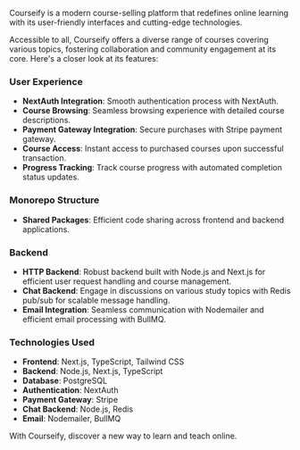 Courseify is a modern course-selling platform that redefines online learning with its user-friendly interfaces and cutting-edge technologies.

Accessible to all, Courseify offers a diverse range of courses covering various topics, fostering collaboration and community engagement at its core. Here's a closer look at its features:

### User Experience
- **NextAuth Integration**: Smooth authentication process with NextAuth.
- **Course Browsing**: Seamless browsing experience with detailed course descriptions.
- **Payment Gateway Integration**: Secure purchases with Stripe payment gateway.
- **Course Access**: Instant access to purchased courses upon successful transaction.
- **Progress Tracking**: Track course progress with automated completion status updates.

### Monorepo Structure
- **Shared Packages**: Efficient code sharing across frontend and backend applications.

### Backend
- **HTTP Backend**: Robust backend built with Node.js and Next.js for efficient user request handling and course management.
- **Chat Backend**: Engage in discussions on various study topics with Redis pub/sub for scalable message handling.
- **Email Integration**: Seamless communication with Nodemailer and efficient email processing with BullMQ.

### Technologies Used
- **Frontend**: Next.js, TypeScript, Tailwind CSS
- **Backend**: Node.js, Next.js, TypeScript
- **Database**: PostgreSQL
- **Authentication**: NextAuth
- **Payment Gateway**: Stripe
- **Chat Backend**: Node.js, Redis
- **Email**: Nodemailer, BullMQ

With Courseify, discover a new way to learn and teach online.
